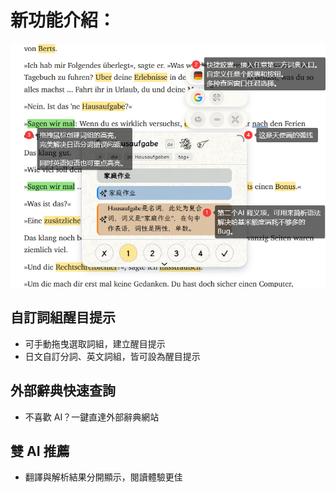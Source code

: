 # 新功能介紹：

![](../../intro/start/assets/pill.png)
## 自訂詞組醒目提示
- 可手動拖曳選取詞組，建立醒目提示
- 日文自訂分詞、英文詞組，皆可設為醒目提示

## 外部辭典快速查詢
- 不喜歡 AI？一鍵直達外部辭典網站

## 雙 AI 推薦
- 翻譯與解析結果分開顯示，閱讀體驗更佳